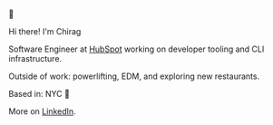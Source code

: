 <!--
**chiragchadha1/chiragchadha1** is a ✨ _special_ ✨ repository because its `README.md` (this file) appears on your GitHub profile.

Here are some ideas to get you started:

- 🔭 I’m currently working on ...
- 🌱 I’m currently learning ...
- 👯 I’m looking to collaborate on ...
- 🤔 I’m looking for help with ...
- 💬 Ask me about ...
- 📫 How to reach me: ...
- 😄 Pronouns: ...
- ⚡ Fun fact: ...
-->

👋 

Hi there! I'm Chirag

Software Engineer at [HubSpot](https://hubspot.com) working on developer tooling and CLI infrastructure.

Outside of work: powerlifting, EDM, and exploring new restaurants.

Based in: NYC 🗽

More on [LinkedIn](https://www.linkedin.com/in/chiragkchadha/).
